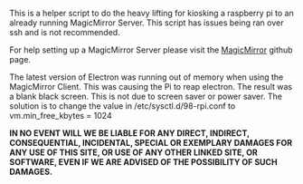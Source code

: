 This is a helper script to do the heavy lifting for kiosking a raspberry pi to an already running MagicMirror Server.
This script has issues being ran over ssh and is not recommended.

For help setting up a MagicMirror Server please visit the <a href="https://github.com/MichMich/MagicMirror">MagicMirror</a> github page.

The latest version of Electron was running out of memory when using the MagicMirror Client.  This was causing the Pi to reap electron.  The result was a blank black screen.  This is not due to screen saver or power saver.  The solution is to change the value in /etc/sysctl.d/98-rpi.conf to  vm.min_free_kbytes = 1024 

<p id=disclaim><b>IN NO EVENT WILL WE BE LIABLE FOR ANY DIRECT, INDIRECT, CONSEQUENTIAL, INCIDENTAL, SPECIAL OR EXEMPLARY DAMAGES FOR ANY USE OF THIS SITE, OR USE OF ANY OTHER LINKED SITE, OR SOFTWARE, EVEN IF WE ARE ADVISED OF THE POSSIBILITY OF SUCH DAMAGES.</b></br></br></p>

